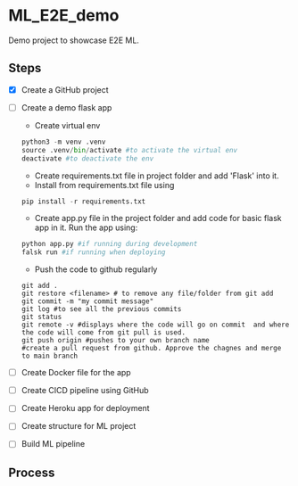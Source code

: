 # ML_E2E_demo

Demo project to showcase E2E ML.

## Steps

- [x] Create a GitHub project
- [ ] Create a demo flask app

  - Create virtual env

  ```python
  python3 -m venv .venv
  source .venv/bin/activate #to activate the virtual env
  deactivate #to deactivate the env
  ```

  - Create requirements.txt file in project folder and add 'Flask' into it.
  - Install from requirements.txt file using

  ```python
  pip install -r requirements.txt
  ```

  - Create app.py file in the project folder and add code for basic flask app in it. Run the app using:

  ```python
  python app.py #if running during development
  falsk run #if running when deploying
  ```

  - Push the code to github regularly

  ```
  git add .
  git restore <filename> # to remove any file/folder from git add
  git commit -m "my commit message"
  git log #to see all the previous commits
  git status
  git remote -v #displays where the code will go on commit  and where the code will come from git pull is used.
  git push origin #pushes to your own branch name
  #create a pull request from github. Approve the chagnes and merge to main branch

  ```

- [ ] Create Docker file for the app
- [ ] Create CICD pipeline using GitHub
- [ ] Create Heroku app for deployment
- [ ] Create structure for ML project
- [ ] Build ML pipeline

## Process

